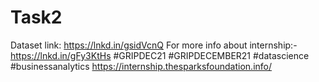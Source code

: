# Task2
Dataset link: https://lnkd.in/gsidVcnQ For more info about internship:-https://lnkd.in/gFy3KtHs #GRIPDEC21 #GRIPDECEMBER21 #datascience #businessanalytics
https://internship.thesparksfoundation.info/
